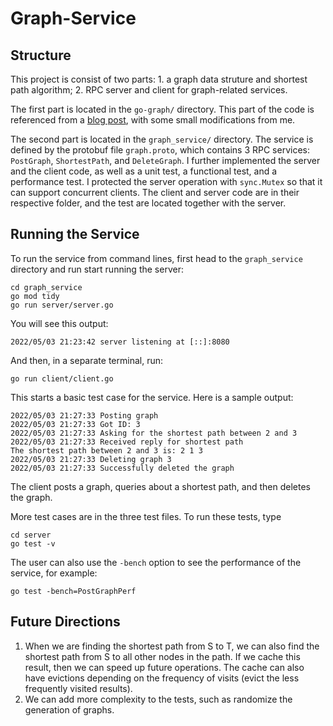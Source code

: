 # Graph-Service

## Structure
This project is consist of two parts: 1. a graph data struture and shortest path algorithm; 2. RPC server and client for graph-related services. 

The first part is located in the `go-graph/` directory. This part of the code is referenced from a [blog post](https://medium.com/@rishabhmishra131/golang-dijkstra-algorithm-7bf2722ba0c8), with some small modifications from me. 

The second part is located in the `graph_service/` directory. The service is defined by the protobuf file `graph.proto`, which contains 3 RPC services: `PostGraph`, `ShortestPath`, and `DeleteGraph`. I further implemented the server and the client code, as well as a unit test, a functional test, and a performance test. I protected the server operation with `sync.Mutex` so that it can support concurrent clients. The client and server code are in their respective folder, and the test are located together with the server.

## Running the Service
To run the service from command lines, first head to the `graph_service` directory and run start running the server:
```
cd graph_service
go mod tidy
go run server/server.go
```
You will see this output:
```
2022/05/03 21:23:42 server listening at [::]:8080
```
And then, in a separate terminal, run:
```
go run client/client.go
```
This starts a basic test case for the service. Here is a sample output:
```
2022/05/03 21:27:33 Posting graph
2022/05/03 21:27:33 Got ID: 3
2022/05/03 21:27:33 Asking for the shortest path between 2 and 3
2022/05/03 21:27:33 Received reply for shortest path
The shortest path between 2 and 3 is: 2 1 3 
2022/05/03 21:27:33 Deleting graph 3
2022/05/03 21:27:33 Successfully deleted the graph
``` 
The client posts a graph, queries about a shortest path, and then deletes the graph. 

More test cases are in the three test files. To run these tests, type
```
cd server
go test -v
```
The user can also use the `-bench` option to see the performance of the service, for example:
```
go test -bench=PostGraphPerf
```

## Future Directions
1. When we are finding the shortest path from S to T, we can also find the shortest path from S to all other nodes in the path. If we cache this result, then we can speed up future operations. The cache can also have evictions depending on the frequency of visits (evict the less frequently visited results).
2. We can add more complexity to the tests, such as randomize the generation of graphs. 